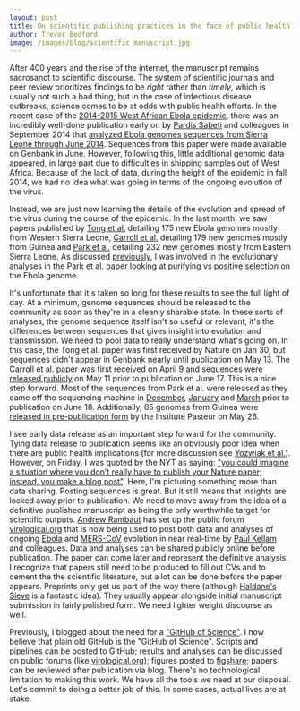 ```yaml
---
layout: post
title: On scientific publishing practices in the face of public health crises
author: Trevor Bedford
image: /images/blog/scientific_manuscript.jpg
---
```


After 400 years and the rise of the internet, the manuscript remains sacrosanct to scientific discourse. The system of scientific journals and peer review prioritizes findings to be *right* rather than *timely*, which is usually not such a bad thing, but in the case of infectious disease outbreaks, science comes to be at odds with public health efforts. In the recent case of the [2014-2015 West African Ebola epidemic](https://en.wikipedia.org/wiki/Ebola_virus_epidemic_in_West_Africa), there was an incredibly well-done publication early on by [Pardis Sabeti](http://sabetilab.org/) and colleagues in September 2014 that [analyzed Ebola genomes sequences from Sierra Leone through June 2014](http://dx.doi.org/10.1126/science.1259657). Sequences from this paper were made available on Genbank in June. However, following this, little additional genomic data appeared, in large part due to difficulties in shipping samples out of West Africa. Because of the lack of data, during the height of the epidemic in fall 2014, we had no idea what was going in terms of the ongoing evolution of the virus.

Instead, we are just now learning the details of the evolution and spread of the virus during the course of the epidemic. In the last month, we saw papers published by [Tong et al.](http://dx.doi.org/10.1038/nature14490) detailing 175 new Ebola genomes mostly from Western Sierra Leone, [Carroll et al.](http://dx.doi.org/10.1038/nature14594) detailing 179 new genomes mostly from Guinea and [Park et al.](http://dx.doi.org/10.1016/j.cell.2015.06.007) detailing 232 new genomes mostly from Eastern Sierra Leone. As discussed [previously](/blog/ebola-transmission-dynamics/), I was involved in the evolutionary analyses in the Park et al. paper looking at purifying vs positive selection on the Ebola genome.

It's unfortunate that it's taken so long for these results to see the full light of day. At a minimum, genome sequences should be released to the community as soon as they're in a cleanly sharable state. In these sorts of analyses, the genome sequence itself isn't so useful or relevant, it's the differences between sequences that gives insight into evolution and transmission. We need to pool data to really understand what's going on. In this case, the Tong et al. paper was first received by Nature on Jan 30, but sequences didn't appear in Genbank nearly until publication on May 13. The Carroll et al. paper was first received on April 9 and sequences were [released publicly](http://evident-project.eu/newsevents/ebov-sequences/) on May 11 prior to publication on June 17. This is a nice step forward. Most of the sequences from Park et al. were released as they came off the sequencing machine in [December](http://virological.org/t/early-release-16-new-ebov-genomes-from-sierra-leone/72), [January](http://virological.org/t/mid-early-release-96-ebov-genomes-from-sierra-leone/96) and [March](http://virological.org/t/mid-early-release-152-ebov-genomes-from-sierra-leone/110) prior to publication on June 18. Additionally, 85 genomes from Guinea were [released in pre-publication form](ww.pasteur.fr/en/ebov-sequences-guinea) by the Institute Pasteur on May 26.

I see early data release as an important step forward for the community. Tying data release to publication seems like an obviously poor idea when there are public health implications (for more discussion see [Yozwiak et al.](http://www.nature.com/news/data-sharing-make-outbreak-research-open-access-1.16966)). However, on Friday, I was quoted by the NYT as saying: ["you could imagine a situation where you don’t really have to publish your Nature paper; instead, you make a blog post"](http://www.nytimes.com/2015/06/20/world/africa/genome-studies-show-how-ebola-spread-initially.html). Here, I'm picturing something more than data sharing. Posting sequences is great. But it still means that insights are locked away prior to publication. We need to move away from the idea of a definitive published manuscript as being the only worthwhile target for scientific outputs. [Andrew Rambaut](http://tree.bio.ed.ac.uk/) has set up the public forum [virological.org](http://virological.org/) that is now being used to post both data and analyses of ongoing [Ebola](http://virological.org/t/direct-deep-sequencing-in-sierra-leone-yields-73-new-ebov-genomes-from-february-may-2015/134) and [MERS-CoV](http://virological.org/t/preliminary-analysis-of-middle-east-respiratory-syndrome-coronavirus-mers-cov-sequences-from-korea-and-china/143) evolution in near real-time by [Paul Kellam](https://www.sanger.ac.uk/research/faculty/pkellam/) and colleagues. Data and analyses can be shared publicly online before publication. The paper can come later and represent the definitive analysis. I recognize that papers still need to be produced to fill out CVs and to cement the the scientific literature, but a lot can be done before the paper appears. Preprints only get us part of the way there (although [Haldane's Sieve](http://haldanessieve.org/) is a fantastic idea). They usually appear alongside initial manuscript submission in fairly polished form. We need lighter weight discourse as well.

Previously, I blogged about the need for a ["GitHub of Science"](/blog/github-of-science/). I now believe that plain old GitHub is the "GitHub of Science". Scripts and pipelines can be posted to GitHub; results and analyses can be discussed on public forums (like [virological.org](http://virological.org/)); figures posted to [figshare](http://figshare.com/); papers can be reviewed after publication via blog. There's no technological limitation to making this work. We have all the tools we need at our disposal. Let's commit to doing a better job of this. In some cases, actual lives are at stake.
